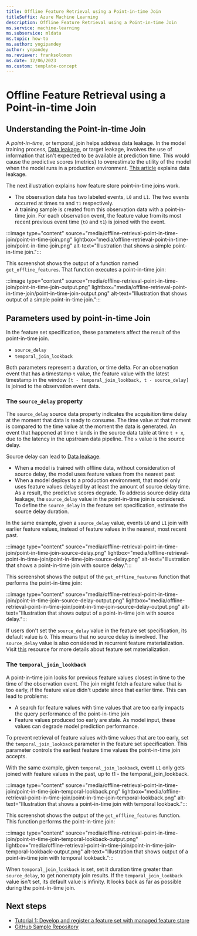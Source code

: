 ```yaml
---
title: Offline Feature Retrieval using a Point-in-time Join
titleSuffix: Azure Machine Learning
description: Offline Feature Retrieval using a Point-in-time Join
ms.service: machine-learning
ms.subservice: mldata
ms.topic: how-to
ms.author: yogipandey
author: ynpandey
ms.reviewer: franksolomon
ms.date: 12/06/2023
ms.custom: template-concept
---
```


# Offline Feature Retrieval using a Point-in-time Join

## Understanding the Point-in-time Join

A *point-in-time*, or temporal, join helps address data leakage. In the model training process, [Data leakage](https://en.wikipedia.org/wiki/Leakage_(machine_learning)), or target leakage, involves the use of information that isn't expected to be available at prediction time. This would cause the predictive scores (metrics) to overestimate the utility of the model when the model runs in a production environment. [This article](https://www.kaggle.com/code/alexisbcook/data-leakage#Target-leakage) explains data leakage.

The next illustration explains how feature store point-in-time joins work.
- The observation data has two labeled events, `L0` and `L1`. The two events occurred at times `t0` and `t1` respectively. 
- A training sample is created from this observation data with a point-in-time join. For each observation event, the feature value from its most recent previous event time (`t0` and `t1`) is joined with the event.

:::image type="content" source="media/offline-retrieval-point-in-time-join/point-in-time-join.png" lightbox="media/offline-retrieval-point-in-time-join/point-in-time-join.png" alt-text="Illustration that shows a simple point-in-time join.":::

This screenshot shows the output of a function named `get_offline_features`. That function executes a point-in-time join:

:::image type="content" source="media/offline-retrieval-point-in-time-join/point-in-time-join-output.png" lightbox="media/offline-retrieval-point-in-time-join/point-in-time-join-output.png" alt-text="Illustration that shows output of a simple point-in-time join.":::

## Parameters used by point-in-time Join

In the feature set specification, these parameters affect the result of the point-in-time join.
- `source_delay`
- `temporal_join_lookback`

Both parameters represent a duration, or time delta. For an observation event that has a timestamp `t` value, the feature value with the latest timestamp in the window `[t - temporal_join_lookback, t - source_delay]` is joined to the observation event data.

### The `source_delay` property

The `source_delay` source data property indicates the acquisition time delay at the moment that data is ready to consume. The time value at that moment is compared to the time value at the moment the data is generated. An event that happened at time `t` lands in the source data table at time `t + x`, due to the latency in the upstream data pipeline. The `x` value is the source delay.

Source delay can lead to [Data leakage](https://en.wikipedia.org/wiki/Leakage_(machine_learning)).
- When a model is trained with offline data, without consideration of source delay, the model uses feature values from the nearest past
- When a model deploys to a production environment, that model only uses feature values delayed by at least the amount of source delay time. As a result, the predictive scores degrade. To address source delay data leakage, the `source_delay` value in the point-in-time join is considered. To define the `source_delay` in the feature set specification, estimate the source delay duration.

In the same example, given a `source_delay` value, events `L0` and `L1` join with earlier feature values, instead of feature values in the nearest, most recent past.

:::image type="content" source="media/offline-retrieval-point-in-time-join/point-in-time-join-source-delay.png" lightbox="media/offline-retrieval-point-in-time-join/point-in-time-join-source-delay.png" alt-text="Illustration that shows a point-in-time join with source delay.":::

This screenshot shows the output of the `get_offline_features` function that performs the point-in-time join:

:::image type="content" source="media/offline-retrieval-point-in-time-join/point-in-time-join-source-delay-output.png" lightbox="media/offline-retrieval-point-in-time-join/point-in-time-join-source-delay-output.png" alt-text="Illustration that shows output of a point-in-time join with source delay.":::

If users don't set the `source_delay` value in the feature set specification, its default value is `0`. This means that no source delay is involved. The `source_delay` value is also considered in recurrent feature materialization. Visit [this](./featureset-materialization-concepts.md) resource for more details about feature set materialization.

### The `temporal_join_lookback`

A point-in-time join looks for previous feature values closest in time to the time of the observation event. The join might fetch a feature value that is too early, if the feature value didn't update since that earlier time. This can lead to problems:
- A search for feature values with time values that are too early impacts the query performance of the point-in-time join
- Feature values produced too early are stale. As model input, these values can degrade model prediction performance.

To prevent retrieval of feature values with time values that are too early, set the `temporal_join_lookback` parameter in the feature set specification. This parameter controls the earliest feature time values the point-in-time join accepts.

With the same example, given `temporal_join_lookback`, event `L1` only gets joined with feature values in the past, up to t1 - the temporal_join_lookback.

:::image type="content" source="media/offline-retrieval-point-in-time-join/point-in-time-join-temporal-lookback.png" lightbox="media/offline-retrieval-point-in-time-join/point-in-time-join-temporal-lookback.png" alt-text="Illustration that shows a point-in-time join with temporal lookback.":::

This screenshot shows the output of the `get_offline_features` function. This function performs the point-in-time join:

:::image type="content" source="media/offline-retrieval-point-in-time-join/point-in-time-join-temporal-lookback-output.png" lightbox="media/offline-retrieval-point-in-time-join/point-in-time-join-temporal-lookback-output.png" alt-text="Illustration that shows output of a point-in-time join with temporal lookback.":::

When `temporal_join_lookback` is set, set it duration time greater than `source_delay`, to get nonempty join results. If the `temporal_join_lookback` value isn't set, its default value is infinity. It looks back as far as possible during the point-in-time join.

## Next steps

- [Tutorial 1: Develop and register a feature set with managed feature store](./tutorial-get-started-with-feature-store.md)
- [GitHub Sample Repository](https://github.com/Azure/azureml-examples/tree/main/sdk/python/featurestore_sample)